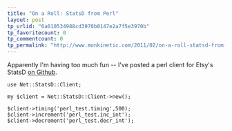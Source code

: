 ```yaml
---
title: "On a Roll: StatsD from Perl"
layout: post
tp_urlid: "6a010534988cd3970b0147e2a7f5e3970b"
tp_favoritecount: 0
tp_commentcount: 0
tp_permalink: "http://www.monkinetic.com/2011/02/on-a-roll-statsd-from-perl.html"
---
```

Apparently I'm having too much fun -- I've posted a perl client for Etsy's StatsD [on Github](https://github.com/sivy/statsd-client).


    use Net::StatsD::Client;

    my $client = Net::StatsD::Client->new();

    $client->timing('perl_test.timing',500);
    $client->increment('perl_test.inc_int');
    $client->decrement('perl_test.decr_int');

